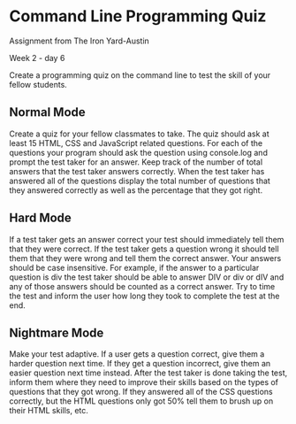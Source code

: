 # Command Line Programming Quiz

Assignment from The Iron Yard-Austin

Week 2 - day 6

Create a programming quiz on the command line to test the skill of your fellow students.

## Normal Mode

Create a quiz for your fellow classmates to take. The quiz should ask at least 15 HTML, CSS and JavaScript related questions. For each of the questions your program should ask the question using console.log and prompt the test taker for an answer. Keep track of the number of total answers that the test taker answers correctly. When the test taker has answered all of the questions display the total number of questions that they answered correctly as well as the percentage that they got right.

## Hard Mode

If a test taker gets an answer correct your test should immediately tell them that they were correct. If the test taker gets a question wrong it should tell them that they were wrong and tell them the correct answer.
Your answers should be case insensitive. For example, if the answer to a particular question is div the test taker should be able to answer DIV or div or dIV and any of those answers should be counted as a correct answer.
Try to time the test and inform the user how long they took to complete the test at the end.

## Nightmare Mode

Make your test adaptive. If a user gets a question correct, give them a harder question next time. If they get a question incorrect, give them an easier question next time instead.
After the test taker is done taking the test, inform them where they need to improve their skills based on the types of questions that they got wrong. If they answered all of the CSS questions correctly, but the HTML questions only got 50% tell them to brush up on their HTML skills, etc.
